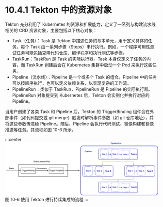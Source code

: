 # 10.4.1 Tekton 中的资源对象

Tekton 充分利用了 Kubernetes 的资源和扩展能力，定义了一系列与构建流水线相关的 CRD 资源对象，主要包括以下核心对象：

- Task（任务）：Task 是 Tekton 中描述任务的基本单元，用于定义具体的任务。每个 Task 由一系列步骤（Steps）串行执行。例如，一个程序可用性测试任务可能包括克隆代码仓库、编译程序和执行测试等步骤。
- TaskRun：TaskRun 是 Task 的实际执行器。Task 本身仅定义了任务的内容，而 TaskRun 创建后会在 Kubernetes 集群中启动一个 Pod 来执行这些任务。
- Pipeline（流水线）：Pipeline 是一个或多个 Task 的组合。Pipeline 中的任务可以按顺序执行，也可以定义依赖关系，以实现复杂的工作流。
- PipelineRun：类似于 TaskRun，PipelineRun 是 Pipeline 的实际执行器。PipelineRun 对象提交到 Kubernetes 后，Tekton 会实例化并执行对应的 Pipeline。

当用户创建了各类 Task 和 Pipeline 后，Tekton 的 TriggerBinding 组件会在外部事件（如代码提交或 git merge）触发时解析事件参数（如 git 仓库地址），并将这些参数传递给 Pipeline。随后，Pipeline 会执行代码测试、镜像构建和镜像推送等任务。其流程如图 10-6 所示。

:::center
  ![](../assets/tekton-pipeline.png)<br/>
  图 10-6 使用 Tekton 进行持续集成的流程
:::



